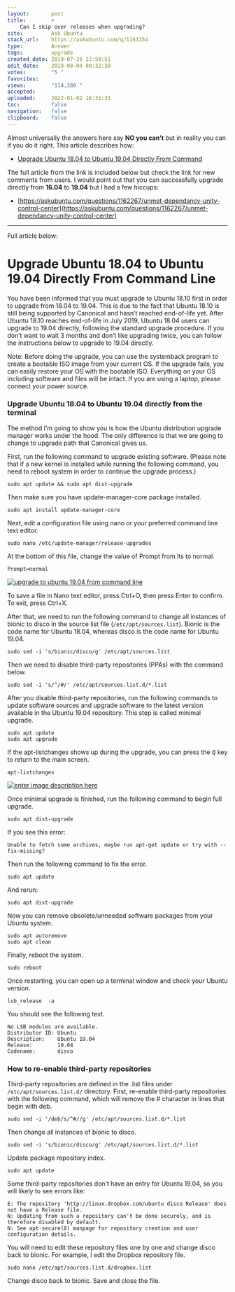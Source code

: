 ```yaml
---
layout:       post
title:        >
    Can I skip over releases when upgrading?
site:         Ask Ubuntu
stack_url:    https://askubuntu.com/q/1161354
type:         Answer
tags:         upgrade
created_date: 2019-07-26 22:59:51
edit_date:    2019-08-04 00:32:39
votes:        "5 "
favorites:    
views:        "114,380 "
accepted:     
uploaded:     2022-01-02 16:31:33
toc:          false
navigation:   false
clipboard:    false
---
```


Almost universally the answers here say **NO you can't** but in reality you can if you do it right. This article describes how:

- [Upgrade Ubuntu 18.04 to Ubuntu 19.04 Directly From Command](https://www.linuxbabe.com/ubuntu/upgrade-ubuntu-18-04-to-ubuntu-19-04-directly-from-command-line)

The full article from the link is included below but check the link for new comments from users. I would point out that you can successfully upgrade directly from **16.04** to **19.04** but I had a few hiccups:

- [https://askubuntu.com/questions/1162267/unmet-dependancy-unity-control-center](https://askubuntu.com/questions/1162267/unmet-dependancy-unity-control-center)


----------
Full article below:

# Upgrade Ubuntu 18.04 to Ubuntu 19.04 Directly From Command Line

You have been informed that you must upgrade to Ubuntu 18.10 first in order to upgrade from 18.04 to 19.04. This is due to the fact that Ubuntu 18.10 is still being supported by Canonical and hasn’t reached end-of-life yet. After Ubuntu 18.10 reaches end-of-life in July 2019, Ubuntu 18.04 users can upgrade to 19.04 directly, following the standard upgrade procedure. If you don’t want to wait 3 months and don’t like upgrading twice, you can follow the instructions below to upgrade to 19.04 directly.

Note:  Before doing the upgrade, you can use the systemback program to create a bootable ISO image from your current OS. If the upgrade fails, you can easily restore your OS with the bootable ISO. Everything on your OS including software and files will be intact.  If you are using a laptop, please connect your power source.

### Upgrade Ubuntu 18.04 to Ubuntu 19.04 directly from the terminal

The method I’m going to show you is how the Ubuntu distribution upgrade manager works under the hood. The only difference is that we are going to change to upgrade path that Canonical gives us.

First, run the following command to upgrade existing software. (Please note that if a new kernel is installed while running the following command, you need to reboot system in order to continue the upgrade process.)

``` 
sudo apt update && sudo apt dist-upgrade

```

Then make sure you have update-manager-core package installed.

``` 
sudo apt install update-manager-core

```

Next, edit a configuration file using nano or your preferred command line text editor.

``` 
sudo nano /etc/update-manager/release-upgrades

```

At the bottom of this file, change the value of Prompt from lts to normal.

``` 
Prompt=normal

```

[![upgrade to ubuntu 19.04 from command line][1]][1]

To save a file in Nano text editor, press Ctrl+O, then press Enter to confirm. To exit, press Ctrl+X.

After that, we need to run the following command to change all instances of bionic to disco in the source list file (`/etc/apt/sources.list`). Bionic is the code name for Ubuntu 18.04, whereas disco is the code name for Ubuntu 19.04.

``` 
sudo sed -i 's/bionic/disco/g' /etc/apt/sources.list

```

Then we need to disable third-party repositories (PPAs) with the command below.

``` 
sudo sed -i 's/^/#/' /etc/apt/sources.list.d/*.list

```

After you disable third-party repositories, run the following commands to update software sources and upgrade software to the latest version available in the Ubuntu 19.04 repository. This step is called minimal upgrade.

``` 
sudo apt update  
sudo apt upgrade  

```

If the apt-listchanges shows up during the upgrade, you can press the <kbd>Q</kbd> key to return to the main screen.

``` 
apt-listchanges  

```

[![enter image description here][2]][2]

Once minimal upgrade is finished, run the following command to begin full upgrade.

``` 
sudo apt dist-upgrade

```

If you see this error:

``` 
Unable to fetch some archives, maybe run apt-get update or try with --fix-missing?

```

Then run the following command to fix the error.

``` 
sudo apt update

```

And rerun:

``` 
sudo apt dist-upgrade

```

Now you can remove obsolete/unneeded software packages from your Ubuntu system.

``` 
sudo apt autoremove  
sudo apt clean  

```

Finally, reboot the system.

``` 
sudo reboot  

```

Once restarting, you can open up a terminal window and check your Ubuntu version.

``` 
lsb_release  -a

```

You should see the following text.

``` 
No LSB modules are available.
Distributor ID: Ubuntu
Description:    Ubuntu 19.04
Release:        19.04
Codename:       disco

```

### How to re-enable third-party repositories

Third-party repositories are defined in the .list files under `/etc/apt/sources.list.d/` directory. First, re-enable third-party repositories with the following command, which will remove the # character in lines that begin with deb.

``` 
sudo sed -i '/deb/s/^#//g' /etc/apt/sources.list.d/*.list

```

Then change all instances of bionic to disco.

``` 
sudo sed -i 's/bionic/disco/g' /etc/apt/sources.list.d/*.list

```

Update package repository index.

``` 
sudo apt update

```

Some third-party repositories don’t have an entry for Ubuntu 19.04, so you will likely to see errors like:

``` 
E: The repository 'http://linux.dropbox.com/ubuntu disco Release' does not have a Release file.
N: Updating from such a repository can't be done securely, and is therefore disabled by default.
N: See apt-secure(8) manpage for repository creation and user configuration details.

```

You will need to edit these repository files one by one and change disco back to bionic. For example, I edit the Dropbox repository file.

``` 
sudo nano /etc/apt/sources.list.d/dropbox.list

```

Change disco back to bionic. Save and close the file.


  [1]: https://i.stack.imgur.com/PnCid.png
  [2]: https://i.stack.imgur.com/9Lzou.png
